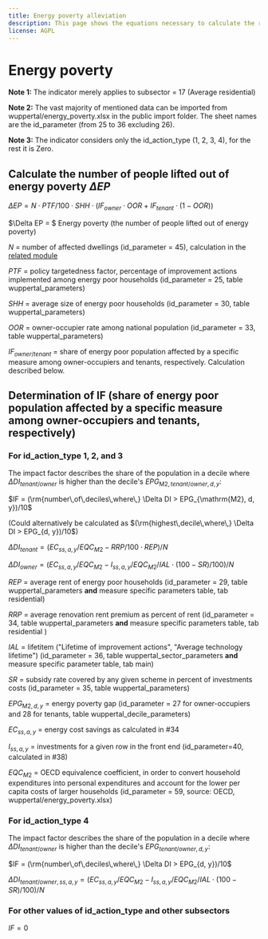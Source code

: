 ```yaml
---
title: Energy poverty alleviation
description: This page shows the equations necessary to calculate the reduction in energy poverty.
license: AGPL
---
```


<!--
© 2024 - 2025 Fraunhofer-Gesellschaft e.V., München

SPDX-License-Identifier: AGPL-3.0-or-later
-->

Energy poverty
===

**Note 1:** The indicator merely applies to subsector = 17 (Average residential)

**Note 2:** The vast majority of mentioned data can be imported from wuppertal/energy_poverty.xlsx in the public import folder.
The sheet names are the id_parameter (from 25 to 36 excluding 26).

**Note 3:** The indicator considers only the id_action_type (1, 2, 3, 4), for the rest it is Zero.

Calculate the number of people lifted out of energy poverty $\Delta EP$
-


$\Delta EP =  N \cdot PTF / 100 \cdot SHH  \cdot
 \left( IF_{owner} \cdot OOR + IF_{tenant} \cdot (1 - OOR) \right)$

$\Delta EP = $ Energy poverty (the number of people lifted out of energy poverty)

$N$ = number of affected dwellings (id_parameter = 45), calculation in the [related module](../modules/N_affected_dwellings.md)

$PTF$ = policy targetedness factor, percentage of improvement actions implemented among energy poor households (id_parameter = 25, table wuppertal_parameters)  

$SHH$ = average size of energy poor households (id_parameter = 30, table wuppertal_parameters)

$OOR$ = owner-occupier rate among national population (id_parameter = 33, table wuppertal_parameters)

$IF_{owner/tenant}$ = share of energy poor population affected by a specific measure among owner-occupiers and tenants, respectively. Calculation described below.

Determination of IF (share of energy poor population affected by a specific measure among owner-occupiers and tenants, respectively) 
-

### For id_action_type 1, 2, and 3


The impact factor describes the share of the population in a decile where $`\Delta DI_{tenant/owner}`$ is higher than the decile's $`EPG_{\mathrm{M2}, tenant/owner, d, y}`$:

$`IF = (\rm{number\,of\,deciles\,where\,} \Delta DI > EPG_{\mathrm{M2}, d, y})/10`$

(Could alternatively be calculated as $`(\rm{highest\,decile\,where\,} \Delta DI > EPG_{d, y})/10`$)

$`\Delta DI_{tenant} = ( EC_{ss, a, y} / EQC_{M2} - RRP / 100 \cdot REP ) / N`$

$`\Delta DI_{owner} = ( EC_{ss, a, y} / EQC_{M2} - I_{ss, a, y} / EQC_{M2} / IAL \cdot (100 - SR) / 100 ) / N`$

$`REP`$ = average rent of energy poor households (id_parameter = 29, table wuppertal_parameters **and** measure specific parameters table, tab residential)

$`RRP`$ = average renovation rent premium as percent of rent (id_parameter = 34, table wuppertal_parameters **and** measure specific parameters table, tab residential )

$`IAL`$ = lifetitem ("Lifetime of improvement actions", "Average technology lifetime") (id_parameter = 36, table wuppertal_sector_parameters **and** measure specific parameter table, tab main)

$`SR`$ = subsidy rate covered by any given scheme in percent of investments costs (id_parameter = 35, table wuppertal_parameters)

$`EPG_{\mathrm{M2}, d, y}`$ = energy poverty gap (id_parameter = 27 for owner-occupiers and 28 for tenants, table wuppertal_decile_parameters)

$`EC_{ss, a, y}`$ = energy cost savings as calculated in #34

$`I_{ss, a, y}`$ = investments for a given row in the front end (id_parameter=40, calculated in #38)

$`EQC_{M2}`$ = OECD equivalence coefficient, in order to convert household expenditures into personal expenditures and account for the lower per capita costs of larger households (id_parameter = 59, source: OECD, wuppertal/energy_poverty.xlsx)

### For id_action_type 4

The impact factor describes the share of the population in a decile where $`\Delta DI_{tenant/owner}`$ is higher than the decile's $`EPG_{tenant/owner, d, y}`$:

$`IF = (\rm{number\,of\,deciles\,where\,} \Delta DI > EPG_{d, y})/10`$

$`\Delta DI_{tenant/owner, ss, a, y} = (EC_{ss, a, y}/ EQC_{M2} - I_{ss, a, y}/ EQC_{M2} / IAL \cdot (100 - SR) / 100) / N`$

### For other values of id_action_type and other subsectors

$`IF = 0`$